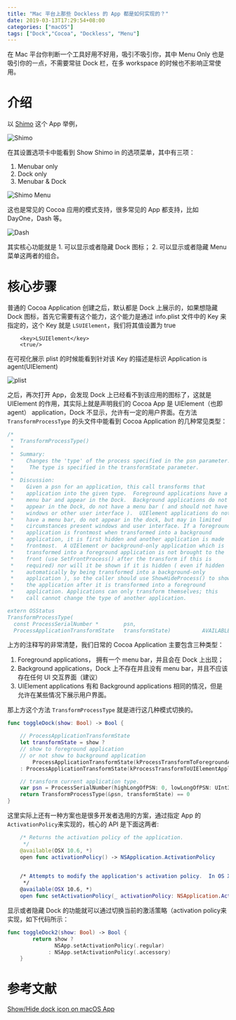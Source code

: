 ```yaml
---
title: "Mac 平台上那些 Dockless 的 App 都是如何实现的？"
date: 2019-03-13T17:29:54+08:00
categories: ["macOS"]
tags: ["Dock","Cocoa", "Dockless", "Menu"]
---
```



在 Mac 平台你判断一个工具好用不好用，吸引不吸引你，其中 Menu Only 也是吸引你的一点，不需要常驻 Dock 栏，在多 workspace 的时候也不影响正常使用。

# 介绍

以 [Shimo](https://www.shimovpn.com/) 这个 App 举例，

![Shimo](https://i.imgur.com/AzRwufu.png)

在其设置选项卡中能看到 Show Shimo in 的选项菜单，其中有三项： 

1. Menubar only
2. Dock only
3. Menubar & Dock

![Shimo Menu](https://i.imgur.com/zFqW0XP.png)

这也是常见的 Cocoa 应用的模式支持，很多常见的 App 都支持，比如 DayOne，Dash 等。

![Dash](https://i.imgur.com/im1ziVo.png)

其实核心功能就是 1. 可以显示或者隐藏 Dock 图标； 2. 可以显示或者隐藏 Menu 菜单这两者的组合。


# 核心步骤

普通的 Cocoa Application 创建之后，默认都是 Dock 上展示的，如果想隐藏 Dock 图标，首先它需要有这个能力，这个能力是通过 info.plist 文件中的 Key 来指定的，这个 Key 就是 `LSUIElement`，我们将其值设置为 true

``` 
	<key>LSUIElement</key>
	<true/>
```

在可视化展示 plist 的时候能看到针对该 Key 的描述是标识 Application is agent(UIElement)

![plist](https://i.imgur.com/ef3w8TR.png)


之后，再次打开 App，会发现 Dock 上已经看不到该应用的图标了，这就是 UIElement 的作用，其实际上就是声明我们的 Cocoa App 是 UIElement（也即 agent） application，Dock 不显示，允许有一定的用户界面。在方法 `TransformProcessType` 的头文件中能看到 Cocoa Application 的几种常见类型：

``` Swift
/*
 *  TransformProcessType()
 *  
 *  Summary:
 *    Changes the 'type' of the process specified in the psn parameter.
 *     The type is specified in the transformState parameter.
 *  
 *  Discussion:
 *    Given a psn for an application, this call transforms that
 *    application into the given type.  Foreground applications have a
 *    menu bar and appear in the Dock.  Background applications do not
 *    appear in the Dock, do not have a menu bar ( and should not have
 *    windows or other user interface ).  UIElement applications do not
 *    have a menu bar, do not appear in the dock, but may in limited
 *    circumstances present windows and user interface. If a foreground
 *    application is frontmost when transformed into a background
 *    application, it is first hidden and another application is made
 *    frontmost.  A UIElement or background-only application which is
 *    transformed into a foreground application is not brought to the
 *    front (use SetFrontProcess() after the transform if this is
 *    required) nor will it be shown if it is hidden ( even if hidden
 *    automatically by being transformed into a background-only
 *    application ), so the caller should use ShowHideProcess() to show
 *    the application after it is transformed into a foreground
 *    application. Applications can only transform themselves; this
 *    call cannot change the type of another application.

extern OSStatus 
TransformProcessType(
  const ProcessSerialNumber *        psn,
  ProcessApplicationTransformState   transformState)          AVAILABLE_MAC_OS_X_VERSION_10_3_AND_LATER;  
```

上方的注释写的非常清楚，我们日常的 Cocoa Application 主要包含三种类型：

1. Foreground applications， 拥有一个 menu bar，并且会在 Dock 上出现；
2. Background applications，Dock 上不存在并且没有 menu bar，并且不应该存在任何 UI 交互界面（建议）
3. UIElement applications 有和 Background applications 相同的情况，但是允许在某些情况下展示用户界面。

那上方这个方法 `TransformProcessType` 就是进行这几种模式切换的。


``` Swift
func toggleDock(show: Bool) -> Bool {

    // ProcessApplicationTransformState
    let transformState = show ? 
    // show to foreground application 
    // or not show to background application
        ProcessApplicationTransformState(kProcessTransformToForegroundApplication) 
    : ProcessApplicationTransformState(kProcessTransformToUIElementApplication)

    // transform current application type.
    var psn = ProcessSerialNumber(highLongOfPSN: 0, lowLongOfPSN: UInt32(kCurrentProcess))
    return TransformProcessType(&psn, transformState) == 0
}
```

这里实际上还有一种方案也是很多开发者选用的方案，通过指定 App 的`ActivationPolicy`来实现的，核心的 API 是下面这两者:

``` Swift
    /* Returns the activation policy of the application.
     */
    @available(OSX 10.6, *)
    open func activationPolicy() -> NSApplication.ActivationPolicy

    
    /* Attempts to modify the application's activation policy.  In OS X 10.9, any policy may be set; prior to 10.9, the activation policy may be changed to NSApplicationActivationPolicyProhibited or NSApplicationActivationPolicyRegular, but may not be changed to NSApplicationActivationPolicyAccessory.  This returns YES if setting the activation policy is successful, and NO if not.
     */
    @available(OSX 10.6, *)
    open func setActivationPolicy(_ activationPolicy: NSApplication.ActivationPolicy) -> Bool

```

显示或者隐藏 Dock 的功能就可以通过切换当前的激活策略（activation policy来实现，如下代码所示：


``` Swift
func toggleDock2(show: Bool) -> Bool {
        return show ?
               NSApp.setActivationPolicy(.regular)
             : NSApp.setActivationPolicy(.accessory)
    }
```





# 参考文献

[Show/Hide dock icon on macOS App](https://medium.com/@jackymelb/show-hide-dock-icon-on-macos-app-3a59f7df282d)